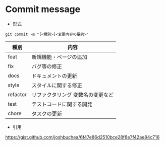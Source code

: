 # Commit message

- 形式

```
git commit -m "[<種別>]<変更内容の要約>"
```

| 種別     | 内容                              |
| -------- | --------------------------------- |
| feat     | 新規機能・ページの追加            |
| fix      | バグ等の修正                      |
| docs     | ドキュメントの更新                |
| style    | スタイルに関する修正              |
| refactor | リファクタリング 変数名の変更など |
| test     | テストコードに関する開発          |
| chore    | タスクの更新                      |

- 引用

https://gist.github.com/joshbuchea/6f47e86d2510bce28f8e7f42ae84c716
